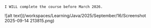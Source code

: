 ```
I WILL complete the course before March 2026.
```

![alt text](/workspaces/Learning/Java/2025/September/16/Screenshot 2025-09-14 213815.png)